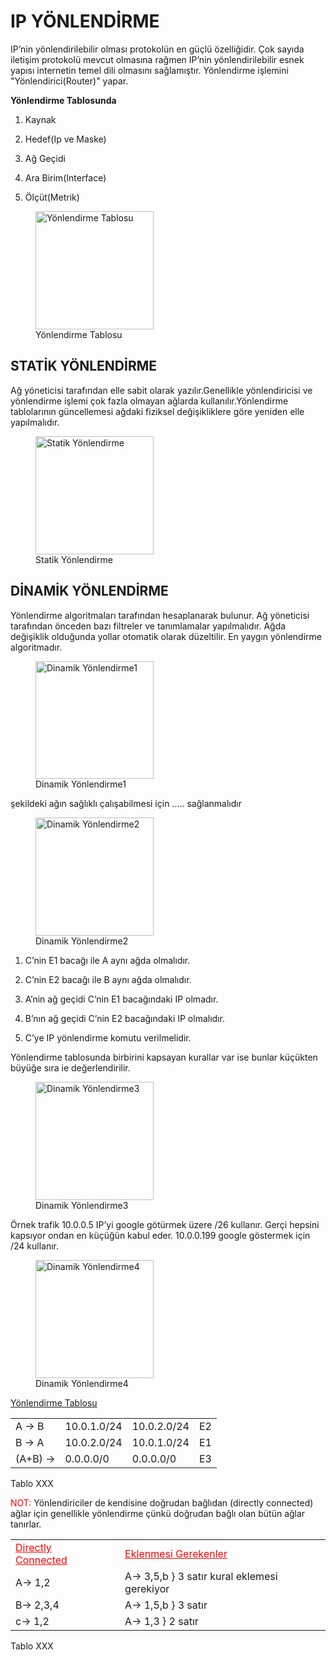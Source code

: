 # IP YÖNLENDİRME

IP’nin yönlendirilebilir olması protokolün en güçlü özelliğidir. Çok
sayıda iletişim protokolü mevcut olmasına rağmen IP’nin
yönlendirilebilir esnek yapısı internetin temel dili olmasını
sağlamıştır. Yönlendirme işlemini "Yönlendirici(Router)" yapar.

**Yönlendirme Tablosunda**

1.  Kaynak

2.  Hedef(Ip ve Maske)

3.  Ağ Geçidi

4.  Ara Birim(Interface)

5.  Ölçüt(Metrik)

<figure>
<img src="images/BurayaGorselGelecek.png" id="fig:YonlendirmeTablosu"
style="width:5cm" alt="Yönlendirme Tablosu" />
<figcaption aria-hidden="true">Yönlendirme Tablosu</figcaption>
</figure>

## STATİK YÖNLENDİRME

Ağ yöneticisi tarafından elle sabit olarak yazılır.Genellikle
yönlendiricisi ve yönlendirme işlemi çok fazla olmayan ağlarda
kullanılır.Yönlendirme tablolarının güncellemesi ağdaki fiziksel
değişikliklere göre yeniden elle yapılmalıdır.

<figure>
<img src="images/BurayaGorselGelecek.png" id="fig:StatikYonlendirme"
style="width:5cm" alt="Statik Yönlendirme" />
<figcaption aria-hidden="true">Statik Yönlendirme</figcaption>
</figure>

## DİNAMİK YÖNLENDİRME

Yönlendirme algoritmaları tarafından hesaplanarak bulunur. Ağ yöneticisi
tarafından önceden bazı filtreler ve tanımlamalar yapılmalıdır. Ağda
değişiklik olduğunda yollar otomatik olarak düzeltilir. En yaygın
yönlendirme algoritmadır.

<figure>
<img src="images/BurayaGorselGelecek.png" id="fig:DinamikYonlendirme1"
style="width:5cm" alt="Dinamik Yönlendirme1" />
<figcaption aria-hidden="true">Dinamik Yönlendirme1</figcaption>
</figure>

şekildeki ağın sağlıklı çalışabilmesi için ..... sağlanmalıdır

<figure>
<img src="images/BurayaGorselGelecek.png" id="fig:DinamikYonlendirme2"
style="width:5cm" alt="Dinamik Yönlendirme2" />
<figcaption aria-hidden="true">Dinamik Yönlendirme2</figcaption>
</figure>

1.  C’nin E1 bacağı ile A aynı ağda olmalıdır.

2.  C’nin E2 bacağı ile B aynı ağda olmalıdır.

3.  A’nin ağ geçidi C’nin E1 bacağındaki IP olmadır.

4.  B’nın ağ geçidi C’nin E2 bacağındaki IP olmalıdır.

5.  C’ye IP yönlendirme komutu verilmelidir.

Yönlendirme tablosunda birbirini kapsayan kurallar var ise bunlar
küçükten büyüğe sıra ie değerlendirilir.

<figure>
<img src="images/BurayaGorselGelecek.png" id="fig:DinamikYonlendirme3"
style="width:5cm" alt="Dinamik Yönlendirme3" />
<figcaption aria-hidden="true">Dinamik Yönlendirme3</figcaption>
</figure>

Örnek trafik 10.0.0.5 IP’yi google götürmek üzere /26 kullanır. Gerçi
hepsini kapsıyor ondan en küçüğün kabul eder. 10.0.0.199 google
göstermek için /24 kullanır.

<figure>
<img src="images/BurayaGorselGelecek.png" id="fig:DinamikYonlendirme4"
style="width:5cm" alt="Dinamik Yönlendirme4" />
<figcaption aria-hidden="true">Dinamik Yönlendirme4</figcaption>
</figure>

<div class="center">

<u>Yönlendirme Tablosu</u>

</div>

|         |             |             |     |
|:--------|:------------|:------------|:----|
| A → B   | 10.0.1.0/24 | 10.0.2.0/24 | E2  |
| B → A   | 10.0.2.0/24 | 10.0.1.0/24 | E1  |
| (A+B) → | 0.0.0.0/0   | 0.0.0.0/0   | E3  |

Tablo XXX

<span style="color: red">NOT: </span> Yönlendiriciler de kendisine
doğrudan bağlıdan (directly connected) ağlar için genellikle yönlendirme
çünkü doğrudan bağlı olan bütün ağlar tanırlar.

|                                                           |     |                                                             |
|:----------------------------------------------------------|:----|:------------------------------------------------------------|
| <span style="color: red"><u>Directly Connected</u></span> |     | <span style="color: red"><u>Eklenmesi Gerekenler</u></span> |
| A→ 1,2                                                    |     | A→ 3,5,b } 3 satır kural eklemesi gerekiyor                 |
| B→ 2,3,4                                                  |     | A→ 1,5,b } 3 satır                                          |
| c→ 1,2                                                    |     | A→ 1,3 } 2 satır                                            |

Tablo XXX
